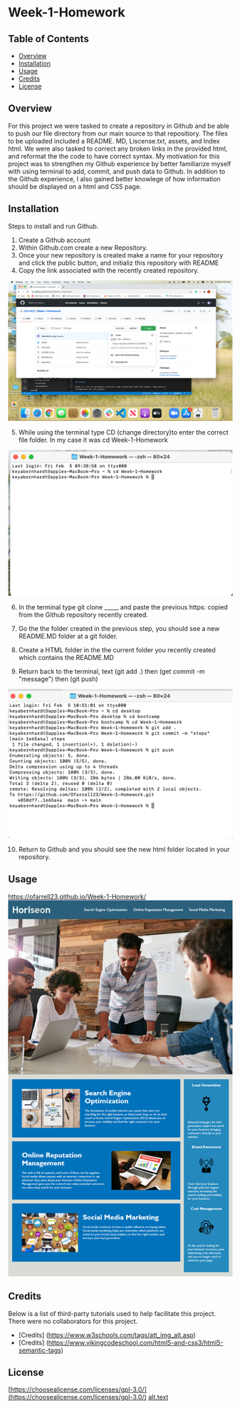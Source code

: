 # Week-1-Homework

## Table of Contents 

* [Overview](#Overview)
* [Installation](#installation)
* [Usage](#usage)
* [Credits](#credits)
* [License](#license)

## Overview
For this project we were tasked to create a repository in Github and be able to push our file directory from our main source to that repositiory. The files to be uploaded included a README. MD, Liscense.txt, assets, and Index html. We were also tasked to correct any broken links in the provided html, and reformat the the code to have correct syntax. My motivation for this project was to strengthen my Github experience by better familiarize myself with using terminal to add, commit, and push data to Github. In addition to the Github experience, I also gained better knowlege of how information should be displayed on a html and CSS page.

## Installation
Steps to install and run Github.

1. Create a Github account
2. Within Github.com create a new Repository.
3. Once your new repository is created make a name for your repository and click the public button, and initializ this repository with README
4. Copy the link associated with the recently created repository. 

![alt.text](./assets/images/copylink.png)

5. While using the terminal type CD (change directory)to enter the correct file folder. In my case it was cd Week-1-Homework 

![alt.text](./assets/images/Step5.png)

6. In the terminal type git clone _____ and paste the previous https: copied from the Github repository recently created.

7. Go the the folder created in the previous step, you should see a new README.MD folder at a git folder.

8. Create a HTML folder in the the current folder you recently created which contains the README.MD

9. Return back to the terminal, text (git add .) then (get commit -m "message") then (git push) 

![alt.text](./assets/images/GitCommands.png)

10. Return to Github and you should see the new html folder located in your repository.


## Usage 

https://ofarrell23.github.io/Week-1-Homework/
![alt text](./assets/images/Homework-Image.png)

## Credits

Below is a list of third-party tutorials used to help facilitate this project. There were no collaborators for this project.

* [Credits] (https://www.w3schools.com/tags/att_img_alt.asp)
* [Credits] (https://www.vikingcodeschool.com/html5-and-css3/html5-semantic-tags)

## License

[https://choosealicense.com/licenses/gpl-3.0/](https://choosealicense.com/licenses/gpl-3.0/) 
[alt.text](./assets/images/License.png)
